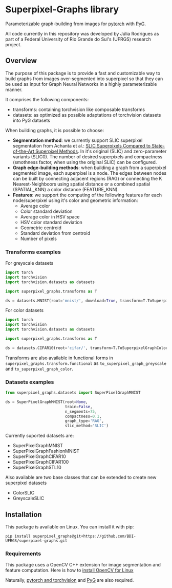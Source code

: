 # Superpixel-Graphs library 

Parameterizable graph-building from images for [pytorch](https://pytorch.org/) with [PyG](https://pytorch-geometric.readthedocs.io/en/latest/index.html#).

All code currently in this repository was developed by Júlia Rodrigues as part of a
Federal University of Rio Grande do Sul's (UFRGS) research project.

## Overview 

The purpose of this package is to provide a fast and customizable way to build graphs from images over-segmented into superpixel so that they can be used as input for Graph Neural Networks in a highly parameterizable manner. 

It comprises the following components:
- transforms: containing torchvision like composable transforms 
- datasets: as optimized as possible adaptations of torchvision datasets into PyG datasets

When building graphs, it is possible to choose:

- **Segmentation method**: we currently support SLIC superpixel segmentation from Achanta et al.: [SLIC Superpixels Compared to State-of-the-Art Superpixel Methods](https://ieeexplore.ieee.org/abstract/document/6205760). In it's original (SLIC) and zero-parameter variants (SLIC0). The number of desired superpixels and compactness (smothness factor, when using the original SLIC) can be configured.
- **Graph edge-building methods**: when building a graph from a superpixel segmented image, each superpixel is a node. The edges between nodes can be built by connecting adjacent regions (RAG) or connecting the K Nearest-Neighboors using spatial distance or a combined spatial (SPATIAL_KNN) a color distance (FEATURE_KNN). 
- **Features**: we support the computing of the following features for each node/superpixel using it's color and geometric information:
    - Average color
    - Color standard deviation 
    - Average color in HSV space
    - HSV color standard deviation 
    - Geometric centroid
    - Standard deviation from centroid 
    - Number of pixels

### Transforms examples

For greyscale datasets

```python
import torch
import torchvision 
import torchvision.datasets as datasets

import superpixel_graphs.transforms as T

ds = datasets.MNIST(root='mnist/', download=True, transform=T.ToSuperpixelGraphGreyscale())
```

For color datasets

```python
import torch
import torchvision 
import torchvision.datasets as datasets

import superpixel_graphs.transforms as T

ds = datasets.CIFAR10(root='cifar/', transform=T.ToSuperpixelGraphColor())
```

Transforms are also available in functional forms in ```superpixel_graphs.transform.functional``` as ```to_superpixel_graph_greyscale``` and ```to_superpixel_graph_color```.

### Datasets examples 

```python
from superpixel_graphs.datasets import SuperPixelGraphMNIST

ds = SuperPixelGraphMNIST(root=None, 
                          train=False,
                          n_segments=75,
                          compactness=0.1,
                          graph_type='RAG',
                          slic_method='SLIC')

```

Currently suported datasets are:
- SuperPixelGraphMNIST
- SuperPixelGraphFashionMNIST
- SuperPixelGraphCIFAR10
- SuperPixelGraphCIFAR100
- SuperPixelGraphSTL10

Also available are two base classes that can be extended to create new superpixel datasets
- ColorSLIC
- GreyscaleSLIC

## Installation

This package is available on Linux. You can install it with pip:

```
pip install superpixel_graphs@git+https://github.com/BDI-UFRGS/superpixel-graphs.git
```

### Requirements

This package uses a OpenCV C++ extension for image segmentation and feature computation. 
Here is how to [install OpenCV for Linux](https://docs.opencv.org/4.x/d7/d9f/tutorial_linux_install.html)

Naturally, [pytorch and torchvision](https://pytorch.org/) and [PyG](https://pytorch-geometric.readthedocs.io/en/latest/index.html#) are also required.



